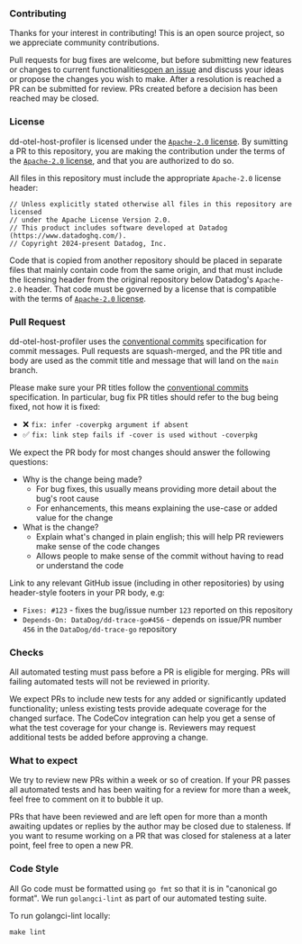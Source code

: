 ### Contributing

Thanks for your interest in contributing! This is an open source project, so we appreciate community contributions.

Pull requests for bug fixes are welcome, but before submitting new features or changes to current functionalities[open an issue][new-issue] and discuss your ideas or propose the changes you wish to make. After a resolution is reached a PR can be submitted for review. PRs created before a decision has been reached may be closed.

### License

dd-otel-host-profiler is licensed under the [`Apache-2.0` license](/LICENSE). By sumitting a PR to this repository, you are making the contribution under the terms of the [`Apache-2.0` license](/LICENSE), and that you are authorized to do so.

All files in this repository must include the appropriate `Apache-2.0` license header:
```
// Unless explicitly stated otherwise all files in this repository are licensed
// under the Apache License Version 2.0.
// This product includes software developed at Datadog (https://www.datadoghq.com/).
// Copyright 2024-present Datadog, Inc.
```

Code that is copied from another repository should be placed in separate files that mainly contain code from the same
origin, and that must include the licensing header from the original repository below Datadog's `Apache-2.0` header.
That code must be governed by a license that is compatible with the terms of [`Apache-2.0` license](/LICENSE).


### Pull Request

dd-otel-host-profiler uses the [conventional commits][conventional-commits] specification for commit messages. Pull requests are squash-merged, and the PR title and body are used as the commit title and message that will land on the `main` branch.

Please make sure your PR titles follow the [conventional commits][conventional-commits] specification.
In particular, bug fix PR titles should refer to the bug being fixed, not how it is fixed:
- :x: `fix: infer -coverpkg argument if absent`
- :white_check_mark: `fix: link step fails if -cover is used without -coverpkg`

We expect the PR body for most changes should answer the following questions:
- Why is the change being made?
  - For bug fixes, this usually means providing more detail about the bug's root cause
  - For enhancements, this means explaining the use-case or added value for the change
- What is the change?
  - Explain what's changed in plain english; this will help PR reviewers make sense of the code changes
  - Allows people to make sense of the commit without having to read or understand the code

Link to any relevant GitHub issue (including in other repositories) by using header-style footers in your PR body, e.g:
- `Fixes: #123` - fixes the bug/issue number `123` reported on this repository
- `Depends-On: DataDog/dd-trace-go#456` - depends on issue/PR number `456` in the `DataDog/dd-trace-go` repository

### Checks

All automated testing must pass before a PR is eligible for merging. PRs will failing automated tests will not be
reviewed in priority.

We expect PRs to include new tests for any added or significantly updated functionality; unless existing tests provide
adequate coverage for the changed surface. The CodeCov integration can help you get a sense of what the test coverage
for your change is. Reviewers may request additional tests be added before approving a change.

### What to expect

We try to review new PRs within a week or so of creation. If your PR passes all automated tests and has been waiting for
a review for more than a week, feel free to comment on it to bubble it up.

PRs that have been reviewed and are left open for more than a month awaiting updates or replies by the author may be
closed due to staleness. If you want to resume working on a PR that was closed for staleness at a later point, feel free
to open a new PR.

### Code Style

All Go code must be formatted using `go fmt` so that it is in "canonical go format". We run `golangci-lint` as part of
our automated testing suite.

To run golangci-lint locally:
```
make lint
```

<!-- Links -->
[new-issue]: https://github.com/DataDog/dd-otel-host-profiler/issues/new/choose
[conventional-commits]: https://www.conventionalcommits.org/en/v1.0.0/
